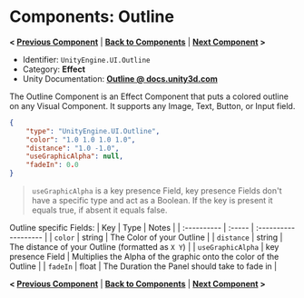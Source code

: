 # Components: Outline
**< [Previous Component](/docs/components/UnityEngine.UI.Text.md)** | **[Back to Components](/docs/components/README.md)** | **[Next Component](/docs/components/UnityEngine.UI.Button.md) >**

- Identifier: `UnityEngine.UI.Outline`
- Category: **Effect**
- Unity Documentation: **[Outline @ docs.unity3d.com](https://docs.unity3d.com/Packages/com.unity.ugui@1.0/manual/script-Outline.html)**

The Outline Component is an Effect Component that puts a colored outline on any Visual Component. It supports any Image, Text, Button, or Input field.
```json
{
	"type": "UnityEngine.UI.Outline",
	"color": "1.0 1.0 1.0 1.0",
	"distance": "1.0 -1.0",
	"useGraphicAlpha": null,
    "fadeIn": 0.0
}
```
> `useGraphicAlpha` is a key presence Field, key presence Fields don't have a specific type and act as a Boolean.
> If the key is present it equals true, if absent it equals false.

Outline specific Fields:
| Key         | Type   | Notes                |
| :---------- | :----- | :------------------- |
| `color`     | string | The Color of your Outline |
| `distance`  | string | The distance of your Outline (formatted as `X Y`) |
| `useGraphicAlpha` | key presence Field | Multiplies the Alpha of the graphic onto the color of the Outline |
| `fadeIn`    | float  | The Duration the Panel should take to fade in |

**< [Previous Component](/docs/components/UnityEngine.UI.Text.md)** | **[Back to Components](/docs/components/README.md)** | **[Next Component](/docs/components/UnityEngine.UI.Button.md) >**
<!--stackedit_data:
eyJoaXN0b3J5IjpbLTE1ODQ1NDAzMTYsMTk4MTY2NzU1NiwtNz
A5MjE3NDM0LC03NzIxMjY1NiwxMDkxODAxMDcyLDczNDAzNTA3
Nl19
-->